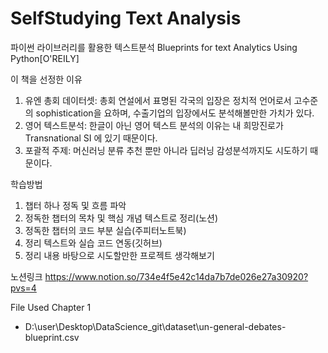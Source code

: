 # SelfStudying Text Analysis

파이썬 라이브러리를 활용한 텍스트분석 Blueprints for text Analytics Using Python[O'REILY]

이 책을 선정한 이유

1. 유엔 총회 데이터셋: 총회 연설에서 표명된 각국의 입장은 정치적 언어로서 고수준의 sophistication을 요하며, 수출기업의 입장에서도 분석해볼만한 가치가 있다.
2. 영어 텍스트분석: 한글이 아닌 영어 텍스트 분석의 이유는 내 희망진로가 Transnational SI 에 있기 때문이다.
3. 포괄적 주제: 머신러닝 분류 추천 뿐만 아니라 딥러닝 감성분석까지도 시도하기 때문이다.

학습방법

1. 챕터 하나 정독 및 흐름 파악
2. 정독한 챕터의 목차 및 핵심 개념 텍스트로 정리(노션)
3. 정독한 챕터의 코드 부분 실습(주피터노트북)
4. 정리 텍스트와 실습 코드 연동(깃허브)
5. 정리 내용 바탕으로 시도할만한 프로젝트 생각해보기


노션링크 https://www.notion.so/734e4f5e42c14da7b7de026e27a30920?pvs=4

File Used
Chapter 1
- D:\user\Desktop\DataScience_git\dataset\un-general-debates-blueprint.csv
